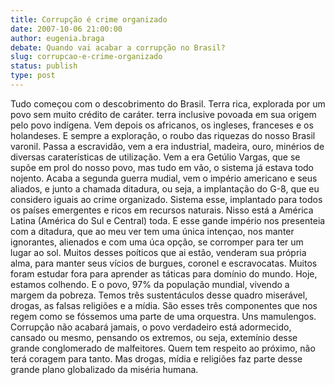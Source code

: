 ```yaml
---
title: Corrupção é crime organizado
date: 2007-10-06 21:00:00
author: eugenia.braga
debate: Quando vai acabar a corrupção no Brasil?
slug: corrupcao-e-crime-organizado
status: publish 
type: post
---
```


Tudo começou com o descobrimento do Brasil. Terra rica, explorada por um povo sem muito crédito de caráter. terra inclusive povoada em sua origem pelo povo indígena. Vem depois os africanos, os ingleses, franceses e os holandeses. E sempre a exploração, o roubo das riquezas do nosso Brasil varonil. Passa a escravidão, vem a era industrial, madeira, ouro, minérios de diversas caraterísticas de utilização. Vem a era Getúlio Vargas, que se supõe em prol do nosso povo, mas tudo em vão, o sistema já estava todo nojento. Acaba a segunda guerra mudial, vem o império americano e seus aliados, e junto a chamada ditadura, ou seja, a implantação do G-8, que eu considero iguais ao crime organizado. Sistema esse, implantado para todos os países emergentes e ricos em recursos naturais. Nisso está a América Latina (América do Sul e Central) toda. E esse gande império nos presenteia com a ditadura, que ao meu ver tem uma única intençao, nos manter ignorantes, alienados e com uma úca opção, se corromper para ter um lugar ao sol. Muitos desses poíticos que ai estão, venderam sua própria alma, para manter seus vícios de burgues, coronel e escravocatas. Muitos foram estudar fora para aprender as táticas para domínio do mundo. Hoje, estamos colhendo. E o povo, 97% da população mundial, vivendo a margem da pobreza. Temos três sustentáculos desse quadro miserável, drogas, as falsas religiões e a mídia. São esses três componentes que nos regem como se fóssemos uma parte de uma orquestra. Uns mamulengos. Corrupção não acabará jamais, o povo verdadeiro está adormecido, cansado ou mesmo, pensando os extremos, ou seja, extemínio desse grande conglomerado de malfeitores. Quem tem respeito ao próximo, não terá coragem para tanto. Mas drogas, mídia e religiões faz parte desse grande plano globalizado da miséria humana.

